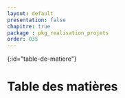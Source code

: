 ```yaml
---
layout: default
presentation: false
chapitre: true
package : pkg_realisation_projets
order: 035
---
```


{:id="table-de-matiere"}
# Table des matières

<!-- Ce document est vide car il contient un code JavaScript qui génère dynamiquement le contenu et l'affiche ici  -->
